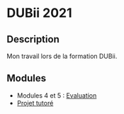 # DUBii 2021


## Description

Mon travail lors de la formation DUBii.

## Modules

- Modules 4 et 5 : [Evaluation](https://vichitaok.github.io/dubii_2021/EvaluationM4M5-main/)
- [Projet tutoré](projet/)

